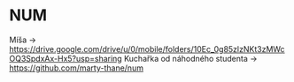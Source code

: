 # NUM

Míša -> https://drive.google.com/drive/u/0/mobile/folders/10Ec_0g85zlzNKt3zMWcOQ3SpdxAx-Hx5?usp=sharing
Kuchařka od náhodného studenta -> https://github.com/marty-thane/num
